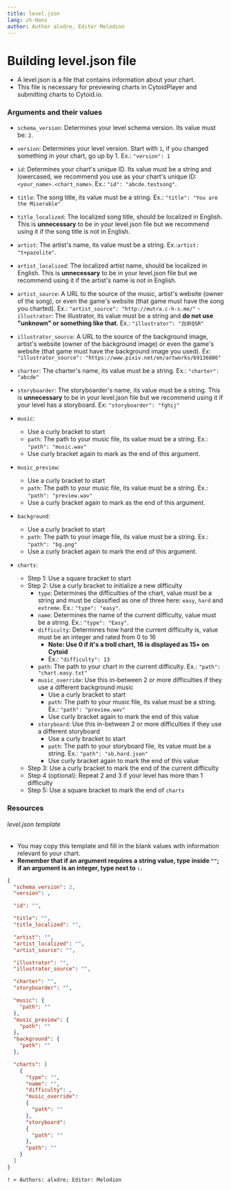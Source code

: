 ```yaml
---
title: level.json
lang: zh-Hans
author: Author alxdre, Editor Melodion
---
```

# Building level.json file

- A level.json is a file that contains information about your chart.
- This file is necessary for previewing charts in CytoidPlayer and submitting charts to Cytoid.io.

### Arguments and their values

- `schema_version`: Determines your level schema version. Its value must be: `2`.
- `version`: Determines your level version. Start with `1`, if you changed something in your chart, go up by 1. Ex.: `"version": 1`
- `id`: Determines your chart's unique ID. Its value must be a string and lowercased, we recommend you use as your chart's unique ID: `<your_name>.<chart_name>`. Ex.: `"id": "abcde.testsong"`.
- `title`: The song title, its value must be a string. Ex.: `"title": "You are the Miserable"`
- `title_localized`: The localized song title, should be localized in English. This is **unnecessary** to be in your level.json file but we recommend using it if the song title is not in English.
- `artist`: The artist's name, its value must be a string. Ex.:`artist: "t+pazolite"`.
- `artist_localized`: The localized artist name, should be localized in English. This is **unnecessary** to be in your level.json file but we recommend using it if the artist's name is not in English.
- `artist_source`: A URL to the source of the music, artist's website (owner of the song), or even the game's website (that game must have the song you charted). Ex.: `"artist_source": "http://mutra.c-h-s.me/"`
-`illustrator`: The illustrator, its value must be a string and **do not use "unknown" or something like that**. Ex.: `"illustrator": "白祈QSR"`
- `illustrator_source`: A URL to the source of the background image, artist's website (owner of the background image) or even the game's website (that game must have the background image you used). Ex: `"illustrator_source": "https://www.pixiv.net/en/artworks/69136806"`

- `charter`: The charter's name, its value must be a string. Ex.: `"charter": "abcde"`
- `storyboarder`: The storyboarder's name, its value must be a string. This is **unnecessary** to be in your level.json file but we recommend using it if your level has a storyboard. Ex: `"storyboarder": "fghij"`

- `music`:
  - Use a curly bracket to start
  - `path`: The path to your music file, its value must be a string. Ex.: `"path": "music.wav"`
  - Use curly bracket again to mark as the end of this argument.
- `music_preview`:
  - Use a curly bracket to start
  - `path`: The path to your music file, its value must be a string. Ex.: `"path": "preview.wav"`
  - Use a curly bracket again to mark as the end of this argument.
- `background`:
  - Use a curly bracket to start
  - `path`: The path to your image file, its value must be a string. Ex.: `"path": "bg.png"`
  - Use a curly bracket again to mark the end of this argument.
- `charts`:
  - Step 1: Use a square bracket to start
  - Step 2: Use a curly bracket to initialize a new difficulty
    - `type`: Determines the difficulties of the chart, value must be a string and must be classified as one of three here: `easy`, `hard` and `extreme`. Ex.: `"type": "easy"`.
    - `name`: Determines the name of the current difficulty, value must be a string. Ex.: `"type": "Easy"`.
    - `difficulty`: Determines how hard the current difficulty is, value must be an integer and rated from 0 to 16
      - **Note: Use 0 if it's a troll chart, 16 is displayed as 15+ on Cytoid**
      - Ex.: `"difficulty": 13`
    - `path`: The path to your chart in the current difficulty. Ex.: `"path": "chart.easy.txt"`
    - `music_override`: Use this in-between 2 or more difficulties if they use a different background music
      - Use a curly bracket to start
      - `path`: The path to your music file, its value must be a string. Ex.: `"path": "preview.wav"`
      - Use curly bracket again to mark the end of this value
    - `storyboard`: Use this in-between 2 or more difficulties if they use a different storyboard
      - Use a curly bracket to start
      - `path`: The path to your storyboard file, its value must be a string. Ex.: `"path": "sb.hard.json"`
      - Use curly bracket again to mark the end of this value
  - Step 3: Use a curly bracket to mark the end of the current difficulty
  - Step 4 (optional): Repeat 2 and 3 if your level has more than 1 difficulty
  - Step 5: Use a square bracket to mark the end of `charts`



### Resources

###### level.json template
- You may copy this template and fill in the blank values with information relevant to your chart.
- **Remember that if an argument requires a string value, type inside `""`; if an argument is an integer, type next to `:`.**


```json
{
  "schema_version": 2,
  "version": ,

  "id": "",

  "title": "",
  "title_localized": "",

  "artist": "",
  "artist_localized": "",
  "artist_source": "",

  "illustrator": "",
  "illustrator_source": "",

  "charter": "",
  "storyboarder": "",

  "music": {
    "path": ""
  },
  "music_preview": {
    "path": ""
  },
  "background": {
    "path": ""
  },

  "charts": [
    {
      "type": "",
      "name": "",
      "difficulty": ,
      "music_override":
      {
        "path": ""
      },
      "storyboard":
      {
        "path": ""
      },
      "path": ""
    }
  ]
}
```

`! > Authors: alxdre; Editor: Melodion`
